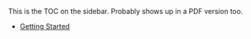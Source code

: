 This is the TOC on the sidebar.  Probably shows up in a PDF version too.

* [Getting Started](01-getting_started.md)

